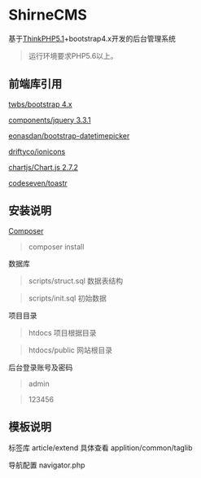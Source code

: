 ShirneCMS
===============

基于[ThinkPHP5.1](https://github.com/top-think/think/tree/5.1)+bootstrap4.x开发的后台管理系统


> 运行环境要求PHP5.6以上。


## 前端库引用

[twbs/bootstrap 4.x](https://v4.bootcss.com/docs/4.0/getting-started/introduction/)

[components/jquery 3.3.1](http://api.jquery.com/)

[eonasdan/bootstrap-datetimepicker](https://github.com/Eonasdan/bootstrap-datetimepicker/blob/master/docs/Options.md)

[driftyco/ionicons](http://ionicons.com/)

[chartjs/Chart.js 2.7.2](https://chartjs.bootcss.com/docs/)

[codeseven/toastr](http://codeseven.github.io/toastr/)

## 安装说明

[Composer](https://getcomposer.org/download/)

>composer install

数据库

>scripts/struct.sql 数据表结构

>scripts/init.sql 初始数据

项目目录

>htdocs 项目根据目录

>htdocs/public 网站根目录

后台登录账号及密码

>admin

>123456

## 模板说明

标签库 article/extend 具体查看 applition/common/taglib

导航配置 navigator.php